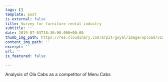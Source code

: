 ```yaml
---
tags: []
template: post
is_external: false
title: Survey for furniture rental industry
subtitle: ''
date: 2019-07-03T18:30:00.000+00:00
thumb_img_path: https://res.cloudinary.com/arpit-goyal/image/upload/v1562772587/1.jpg
content_img_path: ''
excerpt: ''
url: ''
is_featured: false

---
```

Analysis of Ola Cabs as a competitor of Meru Cabs